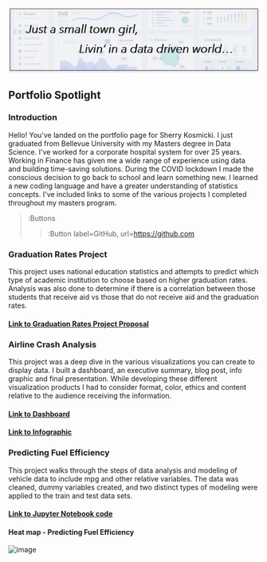 <p align="center">
  <img src="smalltown.jpg" width="650" title="Small town girl">
</p>

## Portfolio Spotlight

### Introduction

Hello! You've landed on the portfolio page for Sherry Kosmicki. I just graduated from Bellevue University with my Masters degree in Data Science. I've worked for a corporate hospital system for over 25 years. Working in Finance has given me a wide range of experience using data and building time-saving solutions. During the COVID lockdown I made the conscious decision to go back to school and learn something new. I learned a new coding language and have a greater understanding of statistics concepts. I've included links to some of the various projects I completed throughout my masters program.

> :Buttons
> > :Button label=GitHub, url=https://github.com

### Graduation Rates Project

This project uses national education statistics and attempts to predict which type of academic institution to choose based on higher graduation rates. Analysis was also done to determine if there is a correlation between those students that receive aid vs those that do not receive aid and the graduation rates.
#### [Link to Graduation Rates Project Proposal](https://github.com/sherkozmo/sherkozmo.github.io/blob/Graduation-Rates/DSC680%20P1%20Milestone%201%20Proposal%20Sherry%20Kosmicki.pdf)


### Airline Crash Analysis

This project was a deep dive in the various visualizations you can create to display data. I built a dashboard, an executive summary, blog post, info graphic and final presentation. While developing these different visualization products I had to consider format, color, ethics and content relative to the audience receiving the information. 
#### [Link to Dashboard](https://github.com/sherkozmo/sherkozmo.github.io/blob/Airline-Project/Term%20Project%20Dashboard%20SKosmicki.pdf)
#### [Link to Infographic](https://github.com/sherkozmo/sherkozmo.github.io/blob/Airline-Project/Term%20Project%20Milestone%20Infographic%20SKosmicki.pdf)


### Predicting Fuel Efficiency

This project walks through the steps of data analysis and modeling of vehicle data to include mpg and other relative variables. The data was cleaned, dummy variables created, and two distinct types of modeling were applied to the train and test data sets.
#### [Link to Jupyter Notebook code](https://github.com/sherkozmo/sherkozmo.github.io/blob/Predicting-Fuel-Efficiency/Exercise%204.2%20Predicting%20Fuel%20Efficiency%20Sherry%20Kosmicki.ipynb)
#### Heat map - Predicting Fuel Efficiency
![image](https://user-images.githubusercontent.com/70813745/236703480-7020419e-96e8-40f1-9521-1a9d93c1350a.png)



